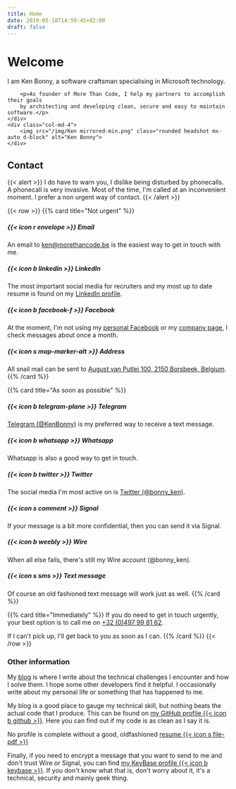 ```yaml
---
title: Home
date: 2019-05-18T14:59:45+02:00
draft: false
---
```



<div class="row align-items-center">
    <div class="col-md-8">
        <h1 class="display-1">Welcome</h1>
        <p>I am Ken Bonny, a software craftsman specialising in Microsoft technology.</p>

        <p>As founder of More Than Code, I help my partners to accomplish their goals 
        by architecting and developing clean, secure and easy to maintain software.</p>
    </div>
    <div class="col-md-4">
        <img src="/img/Ken mirrored-min.png" class="rounded headshot mx-auto d-block" alt="Ken Bonny">
    </div>
</div>

## Contact
{{< alert >}}
I do have to warn you, I dislike being disturbed by phonecalls.<br />
A phonecall is very invasive. Most of the time, I'm called at an inconvenient moment. I prefer a non urgent way of contact.
{{< /alert >}}

{{< row >}}
{{% card title="Not urgent" %}}
##### {{< icon r envelope >}} Email
An email to [ken@morethancode.be](mailto:ken@morethancode.be) is the easiest way to get in touch with me.

##### {{< icon b linkedin >}} LinkedIn
The most important social media for recruiters and my most up to date resume is found on my [LinkedIn profile](https://www.linkedin.com/in/kenbonny/).

##### {{< icon b facebook-f >}} Facebook
At the moment, I'm not using my [personal Facebook](https://www.facebook.com/kenbonny1987) or my [company page](https://www.facebook.com/More-Than-Code-Comm-V-270796656734486/), I check messages about once a month.

##### {{< icon s map-marker-alt >}} Address
All snail mail can be sent to [August van Putlei 100, 2150 Borsbeek, Belgium](https://www.google.be/maps/place/August+van+Putlei+100,+2150+Borsbeek/).
{{% /card %}}

{{% card title="As soon as possible" %}}
##### {{< icon b telegram-plane >}} Telegram
[Telegram (@KenBonny)](https://telegram.me/KenBonny) is my preferred way to receive a text message.

##### {{< icon b whatsapp >}} Whatsapp
Whatsapp is also a good way to get in touch.

##### {{< icon b twitter >}} Twitter
The social media I'm most active on is [Twitter (@bonny_ken)](https://twitter.com/bonny_ken/).

##### {{< icon s comment >}} Signal
If your message is a bit more confidential, then you can send it via Signal.

##### {{< icon b weebly >}} Wire
When all else fails, there's still my Wire account (@bonny_ken).

##### {{< icon s sms >}} Text message
Of course an old fashioned text message will work just as well.
{{% /card %}}

{{% card title="Immediately" %}}
If you do need to get in touch urgently, your best option is to call me on [+32 (0)497 99 81 62](tel:+32497998162).

If I can't pick up, I'll get back to you as soon as I can.
{{% /card %}}
{{< /row >}}

### Other information
My [blog](https://kenbonny.net/) is where I write about the technical challenges I encounter and how I solve them. I hope some other developers find it helpful. I occasionally write about my personal life or something that has happened to me.

My blog is a good place to gauge my technical skill, but nothing beats the actual code that I produce. This can be found on [my GitHub profile {{< icon b github >}}](https://github.com/KenBonny). Here you can find out if my code is as clean as I say it is.

No profile is complete without a good, oldfashioned [resume {{< icon s file-pdf >}}](documents/cv-ken-bonny.pdf)

Finally, if you need to encrypt a message that you want to send to me and don't trust Wire or Signal, you can find [my KeyBase profile {{< icon b keybase >}}](https://keybase.io/kenbonny). If you don't know what that is, don't worry about it, it's a technical, security and mainly geek thing.
